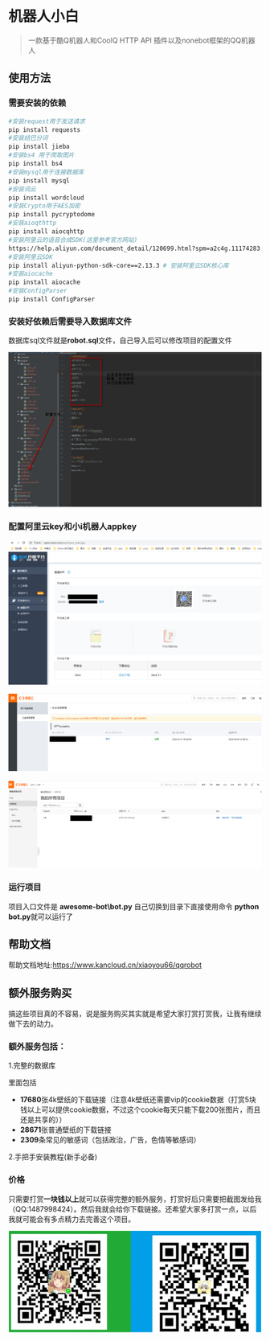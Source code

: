 # 机器人小白

> 一款基于酷Q机器人和CoolQ HTTP API 插件以及nonebot框架的QQ机器人



## 使用方法

### 需要安装的依赖

```bash
#安装request用于发送请求
pip install requests
#安装结巴分词
pip install jieba
#安装bs4 用于爬取图片
pip install bs4
#安装mysql用于连接数据库
pip install mysql
#安装词云
pip install wordcloud
#安装Crypto用于AES加密
pip install pycryptodome
#安装aioqthttp
pip install aiocqhttp
#安装阿里云的语音合成SDK(这里参考官方网站)
https://help.aliyun.com/document_detail/120699.html?spm=a2c4g.11174283.6.597.41f97275Vv40BC
#安装阿里云SDK
pip install aliyun-python-sdk-core==2.13.3 # 安装阿里云SDK核心库
#安装aiocache
pip install aiocache
#安装ConfigParser
pip install ConfigParser
```

### 安装好依赖后需要导入数据库文件

数据库sql文件就是**robot.sql**文件，自己导入后可以修改项目的配置文件

![](back\1.png)

### 配置阿里云key和小i机器人appkey

![](back\2.png)

![](back\3.png)

![](back\4.png)

### 运行项目

项目入口文件是 **awesome-bot\bot.py** 自己切换到目录下直接使用命令 **python bot.py**就可以运行了

## 帮助文档

帮助文档地址:https://www.kancloud.cn/xiaoyou66/qqrobot

## 额外服务购买

搞这些项目真的不容易，说是服务购买其实就是希望大家打赏打赏我，让我有继续做下去的动力。

### 额外服务包括：

1.完整的数据库

里面包括

- **17680**张4k壁纸的下载链接（注意4k壁纸还需要vip的cookie数据（打赏5块钱以上可以提供cookie数据，不过这个cookie每天只能下载200张图片，而且还是共享的））
- **28671**张普通壁纸的下载链接
- **2309**条常见的敏感词（包括政治，广告，色情等敏感词）

2.手把手安装教程(新手必备)

### 价格

只需要打赏**一块钱以上**就可以获得完整的额外服务，打赏好后只需要把截图发给我（QQ:1487998424）。然后我就会给你下载链接。还希望大家多打赏一点，以后我就可能会有多点精力去完善这个项目。

![](back\5.png)



